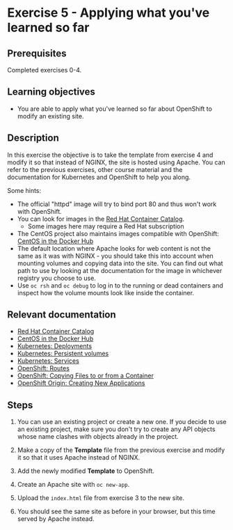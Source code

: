 # Exercise 5 - Applying what you've learned so far

## Prerequisites

Completed exercises 0-4.

## Learning objectives

* You are able to apply what you've learned so far about OpenShift to modify
  an existing site.

## Description

In this exercise the objective is to take the template from exercise 4 and
modify it so that instead of NGINX, the site is hosted using Apache. You can
refer to the previous exercises, other course material and the documentation for
Kubernetes and OpenShift to help you along.

Some hints:
* The official "httpd" image will try to bind port 80 and thus won't work with
  OpenShift.
* You can look for images in the
  [Red Hat Container Catalog](https://access.redhat.com/containers/).
  * Some images here may require a Red Hat subscription
* The CentOS project also maintains images compatible with OpenShift:
  [CentOS in the Docker Hub](https://hub.docker.com/u/centos/)
* The default location where Apache looks for web content is not the same as it
  was with NGINX - you should take this into account when mounting volumes and
  copying data into the site. You can find out what path to use by looking at
  the documentation for the image in whichever registry you choose to use.
* Use `oc rsh` and `oc debug` to log in to the running or dead containers and
  inspect how the volume mounts look like inside the container.

## Relevant documentation

* [Red Hat Container Catalog](https://access.redhat.com/containers/)
* [CentOS in the Docker Hub](https://hub.docker.com/u/centos/)
* [Kubernetes: Deployments](https://kubernetes.io/docs/concepts/workloads/controllers/deployment/)
* [Kubernetes: Persistent volumes](https://kubernetes.io/docs/concepts/storage/persistent-volumes/)
* [Kubernetes: Services](https://kubernetes.io/docs/concepts/services-networking/service/)
* [OpenShift: Routes](https://docs.openshift.org/3.6/architecture/networking/routes.html)
* [OpenShift: Copying Files to or from a Container](https://docs.openshift.org/latest/dev_guide/copy_files_to_container.html)
* [OpenShift Origin: Creating New Applications](https://docs.openshift.org/3.6/dev_guide/application_lifecycle/new_app.html)

## Steps

1. You can use an existing project or create a new one. If you decide to use an
   existing project, make sure you don't try to create any API objects whose
   name clashes with objects already in the project.

2. Make a copy of the **Template** file from the previous exercise and modify it
   so that it uses Apache instead of NGINX.

3. Add the newly modified **Template** to OpenShift.

4. Create an Apache site with `oc new-app`.

5. Upload the `index.html` file from exercise 3 to the new site.

6. You should see the same site as before in your browser, but this time served
   by Apache instead.
